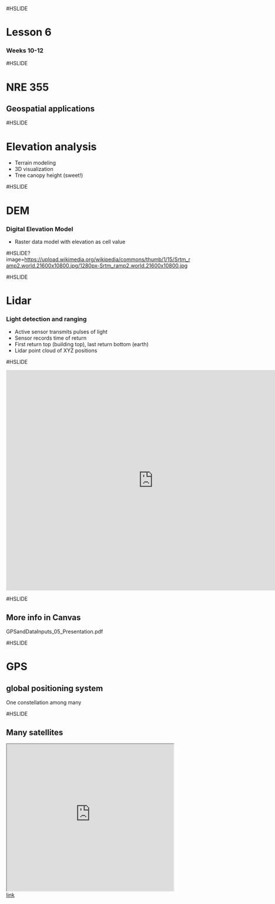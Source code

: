 #HSLIDE
# Lesson 6
### Weeks 10-12

#HSLIDE
# NRE 355
## Geospatial applications


#HSLIDE
# Elevation analysis
* Terrain modeling
* 3D visualization
* Tree canopy height (sweet!)


#HSLIDE
# DEM
### Digital Elevation Model
* Raster data model with elevation as cell value

#HSLIDE?image=https://upload.wikimedia.org/wikipedia/commons/thumb/1/15/Srtm_ramp2.world.21600x10800.jpg/1280px-Srtm_ramp2.world.21600x10800.jpg

#HSLIDE
# Lidar
### Light detection and ranging
* Active sensor transmits pulses of light
* Sensor records time of return
* First return top (building top), last return bottom (earth)
* Lidar point cloud of XYZ positions

#HSLIDE
<iframe src="https://www.google.com/maps/embed?pb=!1m0!4v1507575670973!6m8!1m7!1svVNSZEDbuMlY1nbfxW53Bw!2m2!1d37.48683309261982!2d-83.91049174452553!3f70.16291202522274!4f-14.888733232591136!5f0.4000000000000002" width="800" height="600" frameborder="0" style="border:0" allowfullscreen></iframe>



#HSLIDE
## More info in Canvas
GPSandDataInputs_05_Presentation.pdf

#HSLIDE
# GPS
## global positioning system
One constellation among many


#HSLIDE
## Many satellites
<iframe src="https://upload.wikimedia.org/wikipedia/commons/b/b4/Comparison_satellite_navigation_orbits.svg" height="400px" width="90%"></iframe><br>
<a href="https://upload.wikimedia.org/wikipedia/commons/b/b4/Comparison_satellite_navigation_orbits.svg" target="b">link</a>
